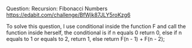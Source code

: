 Question: Recursion: Fibonacci Numbers https://edabit.com/challenge/BfWjk87JLY5roKzg6

To solve this question, I use conditional inside the function F and call the function inside herself, the conditional is if n equals 0 return 0, else if n equals to 1 or equals to 2, return 1, else return F(n - 1) + F(n - 2);